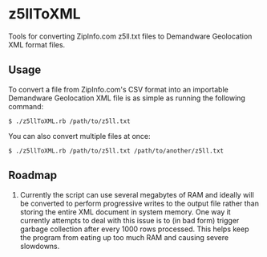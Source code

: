 z5llToXML
=========

Tools for converting ZipInfo.com z5ll.txt files to Demandware Geolocation XML format files.

Usage
-----

To convert a file from ZipInfo.com's CSV format into an importable Demandware Geolocation 
XML file is as simple as running the following command:

    $ ./z5llToXML.rb /path/to/z5ll.txt

You can also convert multiple files at once:

    $ ./z5llToXML.rb /path/to/z5ll.txt /path/to/another/z5ll.txt

Roadmap
-------

1. Currently the script can use several megabytes of RAM and ideally will be converted to
  perform progressive writes to the output file rather than storing the entire XML document
  in system memory. One way it currently attempts to deal with this issue is to (in bad form)
  trigger garbage collection after every 1000 rows processed. This helps keep the program from
  eating up too much RAM and causing severe slowdowns.

